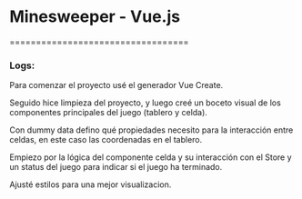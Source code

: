 # Minesweeper - Vue.js

==================================


### Logs:

Para comenzar el proyecto usé el generador Vue Create.

Seguido hice limpieza del proyecto, y luego creé un boceto visual de los componentes principales del juego (tablero y celda).

Con dummy data defino qué propiedades necesito para la interacción entre celdas, en este caso las coordenadas en el tablero.

Empiezo por la lógica del componente celda y su interacción con el Store y un status del juego para indicar si el juego ha terminado.

Ajusté estilos para una mejor visualizacion.

